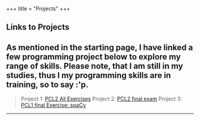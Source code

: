 +++
title = "Projects"
+++


## Links to Projects
As mentioned in the starting page, I have linked a few programming project below to explore my range of skills. Please note, that I am still in my studies, thus I my programming skills are in training, so to say :'p.
---

> Project 1: [PCL2 All Exercises](https://github.com/viviane-walker-uzh/Coding-Projects-PCL2-Exercises)
> Project 2: [PCL2 final exam]()
> Project 3: [PCL1 final Exercise: spaCy](x)



---